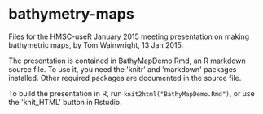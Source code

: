 # bathymetry-maps
Files for the HMSC-useR January 2015 meeting presentation on making bathymetric maps, by Tom Wainwright, 13 Jan 2015.

The presentation is contained in BathyMapDemo.Rmd, an R markdown source file. To use it, you need the 'knitr' and 'markdown' packages installed. Other required packages are documented in the source file.

To build the presentation in R, run `knit2html("BathyMapDemo.Rmd")`, or use the 'knit_HTML' button in Rstudio.
